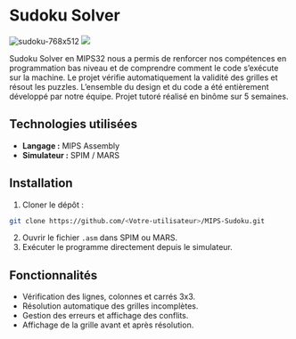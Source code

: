 # Sudoku Solver

![sudoku-768x512](https://github.com/user-attachments/assets/69f1e7b0-e509-42af-b70e-697e99dc7db5)
<img src="https://github.com/user-attachments/assets/2511298a-8bce-4793-a58e-ad1d24730a01" />


Sudoku Solver en MIPS32 nous a permis de renforcer nos compétences en programmation bas niveau et de comprendre comment le code s’exécute sur la machine. Le projet vérifie automatiquement la validité des grilles et résout les puzzles. L’ensemble du design et du code a été entièrement développé par notre équipe. Projet tutoré réalisé en binôme sur 5 semaines.  

## Technologies utilisées
- **Langage :** MIPS Assembly  
- **Simulateur :** SPIM / MARS  

## Installation
1. Cloner le dépôt :

```bash
git clone https://github.com/<Votre-utilisateur>/MIPS-Sudoku.git
````

2. Ouvrir le fichier `.asm` dans SPIM ou MARS.
3. Exécuter le programme directement depuis le simulateur.

## Fonctionnalités

* Vérification des lignes, colonnes et carrés 3x3.
* Résolution automatique des grilles incomplètes.
* Gestion des erreurs et affichage des conflits.
* Affichage de la grille avant et après résolution.
